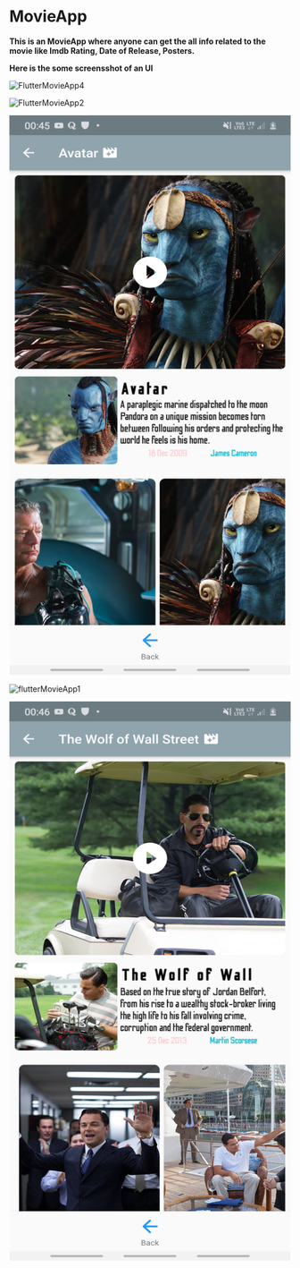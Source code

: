 # MovieApp

**This is an MovieApp where anyone can  get the all info related to the movie like Imdb Rating, Date of Release, Posters.**

**Here is the some screensshot of an UI**


![FlutterMovieApp4](https://user-images.githubusercontent.com/64456168/96303385-ecea4380-1017-11eb-95d9-1729f503e16a.jpeg)





![FlutterMovieApp2](https://user-images.githubusercontent.com/64456168/96303356-e2c84500-1017-11eb-8a9d-6729a3bdf974.jpeg)

<img src="flutter_02.png" width="550" height="1000">


![flutterMovieApp1](https://user-images.githubusercontent.com/64456168/96303345-de039100-1017-11eb-9438-4da222e2dbcf.jpeg)

<img src="flutter_05.png" width="550" height="1000">

